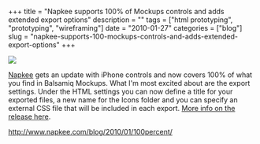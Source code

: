 +++
title = "Napkee supports 100% of Mockups controls and adds extended export options"
description = ""
tags = ["html prototyping", "prototyping", "wireframing"]
date = "2010-01-27"
categories = ["blog"]
slug = "napkee-supports-100-mockups-controls-and-adds-extended-export-options"
+++



  <div class="notebook-screenshot"><a href="http://www.napkee.com/blog/2010/01/100percent/"><img src="http://media.konigi.com/bluga/wt4b604c01cf6fe_large.jpg"/></a></div><p><a href="http://napkee.com/">Napkee</a> gets an update with iPhone controls and now covers 100% of what you find in Balsamiq Mockups. What I'm most excited about are the export settings. Under the HTML settings you can now define a title for your exported files, a new name for the Icons folder and you can specify an external CSS file that will be included in each export. <a href="http://www.napkee.com/blog/2010/01/100percent/">More info on the release here</a>.</p>

    
  <a href="http://www.napkee.com/blog/2010/01/100percent/">http://www.napkee.com/blog/2010/01/100percent/</a>
